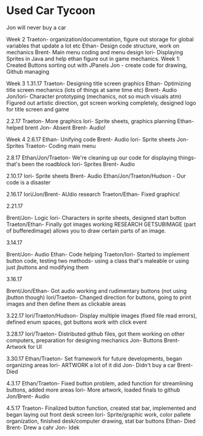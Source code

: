 # Used Car Tycoon
Jon will never buy a car

Week 2
Traeton- organization/documentation, figure out storage for global variables that update a lot etc
Ethan- Design code structure, work on mechanics
Brent- Main menu coding and menu design
Iori- Displaying Sprites in Java and help ethan figure out in game mechanics. Week 1: Created Buttons sorting out with JPanels
Jon - create code for drawing, Github managing

Week 3 1.31.17
Traeton- Designing title screen graphics
Ethan- Optimizing title screen mechanics (lots of things at same time etc)
Brent- Audio
Jon/Iori- Character prototyping (mechanics, not so much visuals atm)
Figured out artistic direction, got screen working completely, designed logo for title screen and game

2.2.17
Traeton- More graphics
Iori- Sprite sheets, graphics planning
Ethan- helped brent
Jon- Absent
Brent- Audio!

Week 4
2.6.17
Ethan- Unifying code
Brent- Audio
Iori- Sprite sheets
Jon- Sprites
Traeton- Coding main menu

2.8.17
Ethan/Jon/Traeton- We're cleaning up our code for displaying things- that's been the roadblock
Iori- Sprites
Brent- Audio

2.10.17
Iori- Sprite sheets
Brent- Audio
Ethan/Jon/Traeton/Hudson - Our code is a disaster

2.16.17
Iori/Jon/Brent- AUdio research
Traeton/Ethan- Fixed graphics!

2.21.17

Brent/Jon- Logic
Iori- Characters in sprite sheets, designed start button
Traeton/Ethan- Finally got images working
RESEARCH GETSUBIMAGE (part of bufferedimage) allows you to draw certain parts of an image.

3.14.17

Brent/Jon- Audio
Ethan- Code helping
Traeton/Iori- Started to implement button code, testing two methods- using a class that's maleable or using just jbuttons and modifying them

3.16.17

Brent/Jon/Ethan- Got audio working and rudimentary buttons (not using jbutton though)
Iori/Traeton- Changed direction for buttons, going to print images and then define them as clickable areas

3.22.17
Iori/Traeton/Hudson- Display multiple images (fixed file read errors), defined enum spaces, got buttons work with click event

3.28.17
Iori/Traeton- Distributed github files, got them working on other computers, preparation for designing mechanics Jon- Buttons Brent- Artwork for UI

3.30.17
Ethan/Traeton- Set framework for future developments, began organizing areas Iori- ARTWORK a lot of it did Jon- Didn't buy a car Brent- Died

4.3.17
Ethan/Traeton- Fixed button problem, aded function for streamlining buttons, added more areas Iori- More artwork, loaded finals to github Jon/Brent- Audio

4.5.17
Traeton- Finalized button function, created stat bar, implemented and began laying out front desk screen
Iori- Sprite/graphic work, color pallete organization, finished desk/computer drawing, stat bar buttons
Ethan- Died
Brent- Drew a cahr
Jon- Idek
